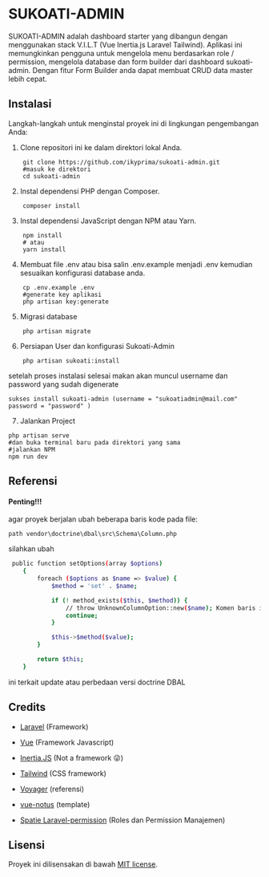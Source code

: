 
# SUKOATI-ADMIN

SUKOATI-ADMIN adalah dashboard starter yang dibangun dengan menggunakan stack V.I.L.T (Vue Inertia.js Laravel Tailwind). Aplikasi ini memungkinkan pengguna untuk mengelola menu berdasarkan role / permission, mengelola database dan form builder dari dashboard sukoati-admin. Dengan fitur Form Builder anda dapat membuat CRUD data master lebih cepat.

## Instalasi

Langkah-langkah untuk menginstal proyek ini di lingkungan pengembangan Anda:

1. Clone repositori ini ke dalam direktori lokal Anda.
```shell
    git clone https://github.com/ikyprima/sukoati-admin.git
    #masuk ke direktori
    cd sukoati-admin
```
2. Instal dependensi PHP dengan Composer.
```shell
    composer install
```
3. Instal dependensi JavaScript dengan NPM atau Yarn.
```shell
    npm install
    # atau
    yarn install
```
4. Membuat file .env  atau bisa salin .env.example menjadi .env
kemudian sesuaikan konfigurasi database anda.
```shell
    cp .env.example .env
    #generate key aplikasi
    php artisan key:generate
```
5. Migrasi database
``` shell
    php artisan migrate
```
6. Persiapan User dan konfigurasi Sukoati-Admin
```shell
    php artisan sukoati:install
```
setelah proses instalasi selesai makan akan muncul username dan password yang sudah digenerate
````shell
sukses install sukoati-admin (username = "sukoatiadmin@mail.com" password = "password" )
````
7. Jalankan Project
````shell
php artisan serve
#dan buka terminal baru pada direktori yang sama 
#jalankan NPM
npm run dev
````
## Referensi

#### Penting!!!

agar proyek berjalan ubah beberapa baris kode pada file:
```path
path vendor\doctrine\dbal\src\Schema\Column.php

```
silahkan ubah 
```bash
 public function setOptions(array $options)
    {
        foreach ($options as $name => $value) {
            $method = 'set' . $name;

            if (! method_exists($this, $method)) {
                // throw UnknownColumnOption::new($name); Komen baris ini
                continue;
            }

            $this->$method($value);
        }

        return $this;
    }
```
ini terkait update atau perbedaan versi doctrine DBAL 


## Credits

- [Laravel](https://github.com/laravel/laravel) (Framework)
- [Vue](https://github.com/vuejs/vue) (Framework Javascript)
- [Inertia.JS](https://github.com/inertiajs) (Not a framework 😜)
- [Tailwind](https://github.com/tailwindlabs/tailwindcss) (CSS framework)
- [Voyager](https://github.com/thedevdojo/voyager) (referensi)
- [vue-notus](https://github.com/creativetimofficial/vue-notus) (template)

- [Spatie Laravel-permission](https://github.com/spatie/laravel-permission/tree/main) (Roles dan Permission Manajemen)
## Lisensi

Proyek ini dilisensakan di bawah [MIT license](https://opensource.org/licenses/MIT).
